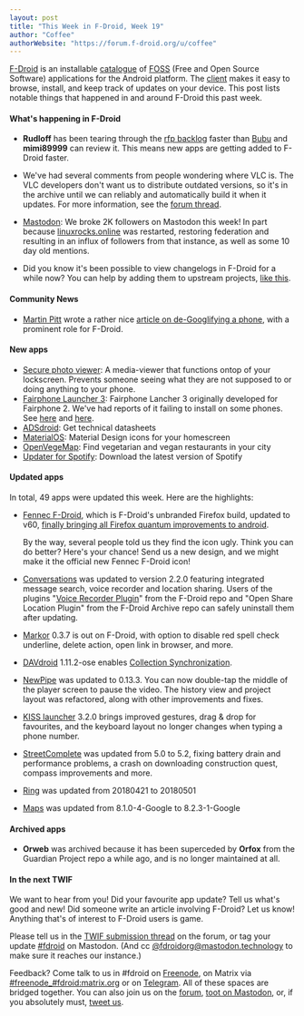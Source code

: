 ```yaml
---
layout: post
title: "This Week in F-Droid, Week 19"
author: "Coffee"
authorWebsite: "https://forum.f-droid.org/u/coffee"
---
```


[F-Droid](https://f-droid.org/) is an installable [catalogue](https://f-droid.org/en/packages/) of [FOSS](https://en.wikipedia.org/wiki/Free_and_open-source_software) (Free and Open Source Software) applications for the Android platform. The [client](https://f-droid.org/app/org.fdroid.fdroid) makes it easy to browse, install, and keep track of updates on your device. This post lists notable things that happened in and around F-Droid this past week.

#### What's happening in F-Droid

* **Rudloff** has been tearing through the [rfp backlog](https://gitlab.com/fdroid/rfp/issues) faster than [Bubu](https://forum.f-droid.org/u/Bubu) and **mimi89999** can review it. This means new apps are getting added to F-Droid faster.

* We've had several comments from people wondering where VLC is. The VLC developers don't want us to distribute outdated versions, so it's in the archive until we can reliably and automatically build it when it updates. For more information, see the [forum thread](https://forum.f-droid.org/t/where-is-the-vlc-app/108).

* [Mastodon](https://joinmastodon.org/): We broke 2K followers on Mastodon this week! In part because [linuxrocks.online](https://linuxrocks.online) was restarted, restoring federation and resulting in an influx of followers from that instance, as well as some 10 day old mentions.

* Did you know it's been possible to view changelogs in F-Droid for a while now? You can help by adding them to upstream projects, [like this](https://github.com/lexica/lexica/tree/master/metadata/android/en-US/changelogs).

#### Community News

* [Martin Pitt](https://piware.de) wrote a rather nice [article on de-Googlifying a phone](https://piware.de/post/2018-05-01-android-degoogle/), with a prominent role for F-Droid.

#### New apps

* [Secure photo viewer](https://f-droid.org/app/com.gtp.showapicturetoyourfriend): A media-viewer that functions ontop of your lockscreen. Prevents someone seeing what they are not supposed to or doing anything to your phone.
* [Fairphone Launcher 3](https://f-droid.org/app/community.fairphone.fplauncher3): Fairphone Lancher 3 originally developed for Fairphone 2. We've had reports of it failing to install on some phones. See [here](https://gitlab.com/fdroid/fdroiddata/merge_requests/3119) and [here](https://github.com/WeAreFairphone/android_packages_apps_FairphoneLauncher3/issues/6).
* [ADSdroid](https://f-droid.org/app/hu.vsza.adsdroid): Get technical datasheets
* [MaterialOS](https://f-droid.org/app/org.materialos.icons): Material Design icons for your homescreen
* [OpenVegeMap](https://f-droid.org/app/pro.rudloff.openvegemap): Find vegetarian and vegan restaurants in your city
* [Updater for Spotify](https://f-droid.org/app/ru.ra66it.updaterforspotify): Download the latest version of Spotify

#### Updated apps

In total, 49 apps were updated this week. Here are the highlights:

* [Fennec F-Droid](https://f-droid.org/app/org.mozilla.fennec_fdroid), which is F-Droid's unbranded Firefox build, updated to v60, [finally bringing all Firefox quantum improvements to android](https://www.androidpolice.com/2018/05/04/firefox-60-now-available-finally-brings-quantum-css-engine-android/).

  By the way, several people told us they find the icon ugly. Think you can do better? Here's your chance! Send us a new design, and we might make it the official new Fennec F-Droid icon!

* [Conversations](https://f-droid.org/app/eu.siacs.conversations) was updated to version 2.2.0 featuring integrated message search, voice recorder and location sharing. Users of the plugins "[Voice Recorder Plugin](https://f-droid.org/app/eu.siacs.conversations.voicerecorder)" from the F-Droid repo and "Open Share Location Plugin" from the F-Droid Archive repo can safely uninstall them after updating.

* [Markor](https://f-droid.org/app/net.gsantner.markor) 0.3.7 is out on F-Droid, with option to disable red spell check underline, delete action, open link in browser, and more.

* [DAVdroid](https://f-droid.org/app/at.bitfire.davdroid) 1.11.2-ose enables [Collection Synchronization](https://forums.bitfire.at/post/467).

* [NewPipe](https://f-droid.org/app/org.schabi.newpipe) was updated to 0.13.3. You can now double-tap the middle of the player screen to pause the video. The history view and project layout was refactored, along with other improvements and fixes.

* [KISS launcher](https://f-droid.org/app/fr.neamar.kiss) 3.2.0 brings improved gestures, drag & drop for favourites, and the keyboard layout no longer changes when typing a phone number.

* [Street­Complete](https://f-droid.org/app/de.westnordost.streetcomplete) was updated from 5.0 to 5.2, fixing battery drain and performance problems, a crash on downloading construction quest, compass improvements and more.

* [Ring](https://f-droid.org/app/cx.ring) was updated from 20180421 to 20180501
* [Maps](https://f-droid.org/app/com.github.axet.maps) was updated from 8.1.0-4-Google to 8.2.3-1-Google

#### Archived apps

* **Orweb** was archived because it has been superceded by **Orfox** from the Guardian Project repo a while ago, and is no longer maintained at all.

#### In the next TWIF

We want to hear from you! Did your favourite app update? Tell us what's good and new! Did someone write an article involving F-Droid? Let us know! Anything that's of interest to F-Droid users is game.

Please tell us in the [TWIF submission thread](https://forum.f-droid.org/t/twif-submission-thread) on the forum, or tag your update [#fdroid](https://mastodon.technology/tags/fdroid) on Mastodon. (And cc [@fdroidorg@mastodon.technology](https://mastodon.technology/@fdroidorg) to make sure it reaches our instance.)

Feedback? Come talk to us in #fdroid on [Freenode](https://freenode.net/), on Matrix via [#freenode_#fdroid:matrix.org](https://matrix.to/#/#freenode_#fdroid:matrix.org) or on [Telegram](https://t.me/joinchat/AlRQekvjWDTuQrCgMYSNVA). All of these spaces are bridged together. You can also join us on the [forum](https://forum.f-droid.org/), [toot on Mastodon](https://mastodon.technology/@fdroidorg), or, if you absolutely must, [tweet us](https://twitter.com/fdroidorg).

